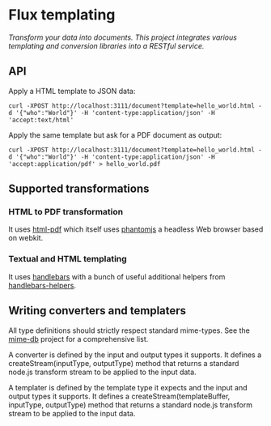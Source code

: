 # Flux templating

*Transform your data into documents. This project integrates various templating and conversion libraries into a RESTful service.*

## API

Apply a HTML template to JSON data:

    curl -XPOST http://localhost:3111/document?template=hello_world.html -d '{"who":"World"}' -H 'content-type:application/json' -H 'accept:text/html'

Apply the same template but ask for a PDF document as output:

    curl -XPOST http://localhost:3111/document?template=hello_world.html -d '{"who":"World"}' -H 'content-type:application/json' -H 'accept:application/pdf' > hello_world.pdf

## Supported transformations

### HTML to PDF transformation

It uses [html-pdf](https://www.npmjs.com/package/html-pdf) which itself uses [phantomjs](http://phantomjs.org/) a headless Web browser based on webkit.

### Textual and HTML templating

It uses [handlebars](http://handlebarsjs.com/) with a bunch of useful additional helpers from [handlebars-helpers](https://github.com/assemble/handlebars-helpers).

## Writing converters and templaters

All type definitions should strictly respect standard mime-types. See the [mime-db](https://github.com/jshttp/mime-db/blob/master/db.json) project for a comprehensive list.

A converter is defined by the input and output types it supports. It defines a createStream(inputType, outputType) method that returns a standard node.js transform stream to be applied to the input data.

A templater is defined by the template type it expects and the input and output types it supports. It defines a createStream(templateBuffer, inputType, outputType) method that returns a standard node.js transform stream to be applied to the input data.
